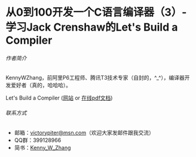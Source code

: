 # 从0到100开发一个C语言编译器（3）- 学习Jack Crenshaw的Let's Build a Compiler

###### 作者简介

KennyWZhang，前阿里P6工程师、腾讯T3技术专家（自封的，^_^），编译器开发爱好者（真的，哈哈哈）。

Let's Build a Compiler ([网站](http://www.compilers.iecc.com/crenshaw/) or [在线pdf文档](http://www.stack.nl/~marcov/compiler.pdf))

###### 联系方式

* 邮箱：victorypiter@msn.com（欢迎大家发邮件跟我交流）
* QQ群：399128966
* 简书：[Kenny_W_Zhang](http://www.jianshu.com/users/fcfa0c6182e4)
